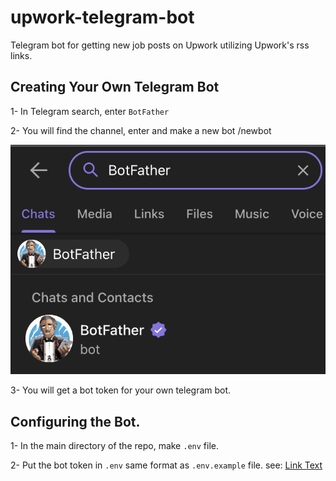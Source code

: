 # upwork-telegram-bot
Telegram bot for getting new job posts on Upwork utilizing Upwork's rss links.

## Creating Your Own Telegram Bot
1- In Telegram search, enter `BotFather`

2- You will find the channel, enter and make a new bot /newbot

![alt text](./images/botfather.png)

3- You will get a bot token for your own telegram bot.

## Configuring the Bot.

1- In the main directory of the repo, make `.env` file. 

2- Put the bot token in `.env` same format as `.env.example` file. see: [Link Text](./.env.example)

